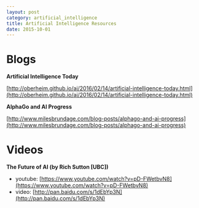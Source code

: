 ```yaml
---
layout: post
category: artificial_intelligence
title: Artificial Intelligence Resources
date: 2015-10-01
---
```


# Blogs

**Artificial Intelligence Today**

[http://oberheim.github.io/ai/2016/02/14/artificial-intelligence-today.html](http://oberheim.github.io/ai/2016/02/14/artificial-intelligence-today.html)

**AlphaGo and AI Progress**

[http://www.milesbrundage.com/blog-posts/alphago-and-ai-progress](http://www.milesbrundage.com/blog-posts/alphago-and-ai-progress)

# Videos

**The Future of AI (by Rich Sutton [UBC])**

- youtube: [https://www.youtube.com/watch?v=pD-FWetbvN8](https://www.youtube.com/watch?v=pD-FWetbvN8)
- video: [http://pan.baidu.com/s/1dEbYp3N](http://pan.baidu.com/s/1dEbYp3N)